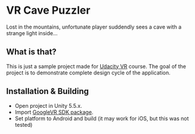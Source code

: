 # VR Cave Puzzler
Lost in the mountains, unfortunate player suddendly sees a cave with a strange light inside...

## What is that?
This is just a sample project made for [Udacity VR](https://www.udacity.com/vr) course.
The goal of the project is to demonstrate complete design cycle of the application.

## Installation & Building
 * Open project in Unity 5.5.x.
 * Import [GoogleVR SDK package](https://developers.google.com/vr/unity/download).
 * Set platform to Android and build (it may work for iOS, but this was not tested)

